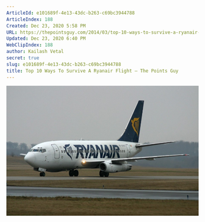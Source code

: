 ```yaml
---
ArticleId: e101689f-4e13-43dc-b263-c69bc3944788
ArticleIndex: 188
Created: Dec 23, 2020 5:58 PM
URL: https://thepointsguy.com/2014/03/top-10-ways-to-survive-a-ryanair-flight/
Updated: Dec 23, 2020 6:40 PM
WebClipIndex: 188
author: Kailash Vetal
secret: true
slug: e101689f-4e13-43dc-b263-c69bc3944788
title: Top 10 Ways To Survive A Ryanair Flight – The Points Guy
---
```

![Ryanair_737-200_EI-CKS.jpg](188%20cd1fc1e11e464100815b8d604eb4def4/Ryanair_737-200_EI-CKS.jpg)
